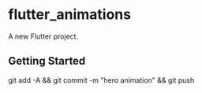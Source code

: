 # flutter_animations

A new Flutter project.

## Getting Started

git add -A && git commit -m "hero animation" && git push
